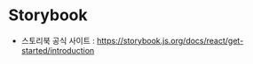 # Storybook

* 스토리북 공식 사이트 : [https://storybook.js.org/docs/react/get-started/introduction ](https://storybook.js.org/docs/react/get-started/introduction%20) 

